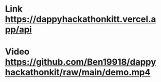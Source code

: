 # Link https://dappyhackathonkitt.vercel.app/api
# Video https://github.com/Ben19918/dappyhackathonkit/raw/main/demo.mp4 
